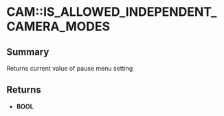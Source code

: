 # CAM::IS_ALLOWED_INDEPENDENT_CAMERA_MODES

## Summary
Returns current value of pause menu setting

## Returns
* **BOOL**